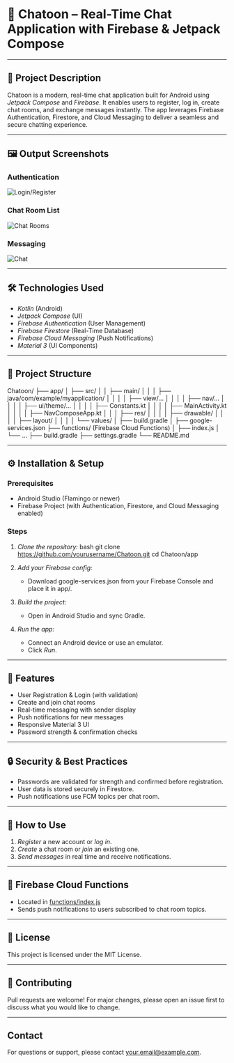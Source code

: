 # 💬 Chatoon – Real-Time Chat Application with Firebase & Jetpack Compose

---

## 📌 Project Description

Chatoon is a modern, real-time chat application built for Android using *Jetpack Compose* and *Firebase*. It enables users to register, log in, create chat rooms, and exchange messages instantly. The app leverages Firebase Authentication, Firestore, and Cloud Messaging to deliver a seamless and secure chatting experience.

---

## 🖼 Output Screenshots

### Authentication
![Login/Register](https://your-screenshot-link/login.png)

### Chat Room List
![Chat Rooms](https://your-screenshot-link/chatrooms.png)

### Messaging
![Chat](https://your-screenshot-link/chat.png)

---

## 🛠 Technologies Used

- *Kotlin* (Android)
- *Jetpack Compose* (UI)
- *Firebase Authentication* (User Management)
- *Firebase Firestore* (Real-Time Database)
- *Firebase Cloud Messaging* (Push Notifications)
- *Material 3* (UI Components)

---

## 🧩 Project Structure


Chatoon/
├── app/
│   ├── src/
│   │   ├── main/
│   │   │   ├── java/com/example/myapplication/
│   │   │   │   ├── view/...
│   │   │   │   ├── nav/...
│   │   │   │   ├── ui/theme/...
│   │   │   │   ├── Constants.kt
│   │   │   │   ├── MainActivity.kt
│   │   │   │   ├── NavComposeApp.kt
│   │   │   ├── res/
│   │   │   │   ├── drawable/
│   │   │   │   ├── layout/
│   │   │   │   └── values/
│   ├── build.gradle
│   ├── google-services.json
├── functions/ (Firebase Cloud Functions)
│   ├── index.js
│   └── ...
├── build.gradle
├── settings.gradle
└── README.md


---

## ⚙ Installation & Setup

### Prerequisites

- Android Studio (Flamingo or newer)
- Firebase Project (with Authentication, Firestore, and Cloud Messaging enabled)

### Steps

1. *Clone the repository:*
    bash
    git clone https://github.com/yourusername/Chatoon.git
    cd Chatoon/app
    

2. *Add your Firebase config:*
    - Download google-services.json from your Firebase Console and place it in app/.

3. *Build the project:*
    - Open in Android Studio and sync Gradle.

4. *Run the app:*
    - Connect an Android device or use an emulator.
    - Click *Run*.

---

## 🚀 Features

- User Registration & Login (with validation)
- Create and join chat rooms
- Real-time messaging with sender display
- Push notifications for new messages
- Responsive Material 3 UI
- Password strength & confirmation checks

---

## 🔒 Security & Best Practices

- Passwords are validated for strength and confirmed before registration.
- User data is stored securely in Firestore.
- Push notifications use FCM topics per chat room.

---

## 📝 How to Use

1. *Register* a new account or *log in*.
2. *Create* a chat room or *join* an existing one.
3. *Send messages* in real time and receive notifications.

---

## 📂 Firebase Cloud Functions

- Located in [functions/index.js](functions/index.js)
- Sends push notifications to users subscribed to chat room topics.

---

## 📄 License

This project is licensed under the MIT License.

---

## 🤝 Contributing

Pull requests are welcome! For major changes, please open an issue first to discuss what you would like to change.

---

## Contact

For questions or support, please contact [your.email@example.com](mailto:your.email@example.com).